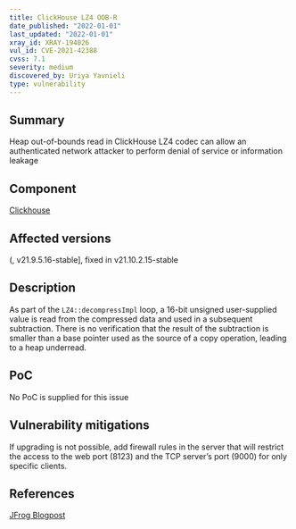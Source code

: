 ```yaml
---
title: ClickHouse LZ4 OOB-R
date_published: "2022-01-01"
last_updated: "2022-01-01"
xray_id: XRAY-194026
vul_id: CVE-2021-42388
cvss: 7.1
severity: medium
discovered_by: Uriya Yavnieli
type: vulnerability
---
```

## Summary
Heap out-of-bounds read in ClickHouse LZ4 codec can allow an authenticated network attacker to perform denial of service or information leakage

## Component

[Clickhouse](https://clickhouse.com/)

## Affected versions

(, v21.9.5.16-stable], fixed in v21.10.2.15-stable

## Description

As part of the `LZ4::decompressImpl` loop, a 16-bit unsigned user-supplied value is read from the compressed data and used in a subsequent subtraction. There is no verification that the result of the subtraction is smaller than a base pointer used as the source of a copy operation, leading to a heap underread.

## PoC

No PoC is supplied for this issue

## Vulnerability mitigations

If upgrading is not possible, add firewall rules in the server that will restrict the access to the web port (8123) and the TCP server’s port (9000) for only specific clients.

## References

[JFrog Blogpost](TBA)
